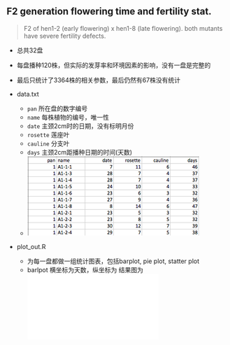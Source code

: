 ## F2 generation flowering time and fertility stat.
> F2 of hen1-2 (early flowering) x hen1-8 (late flowering). both mutants have severe fertility defects.
- 总共32盘
- 每盘播种120株，但实际的发芽率和环境因素的影响，没有一盘是完整的
- 最后只统计了3364株的相关参数，最后仍然有67株没有统计

- data.txt
	- `pan` 所在盘的数字编号
	- `name` 每株植物的编号，唯一性
	- `date` 主颈2cm时的日期，没有标明月份
	- `rosette` 莲座叶
	- `cauline` 分支叶
	- `days` 主颈2cm距播种日期的时间(天数)
	- ![data.txt showage](./partial_data.png)
- plot_out.R
	- 为每一盘都做一组统计图表，包括barplot, pie plot, statter plot
	- barlpot 横坐标为天数，纵坐标为
结果图为
![plot all](./10x16-4.pdf)
